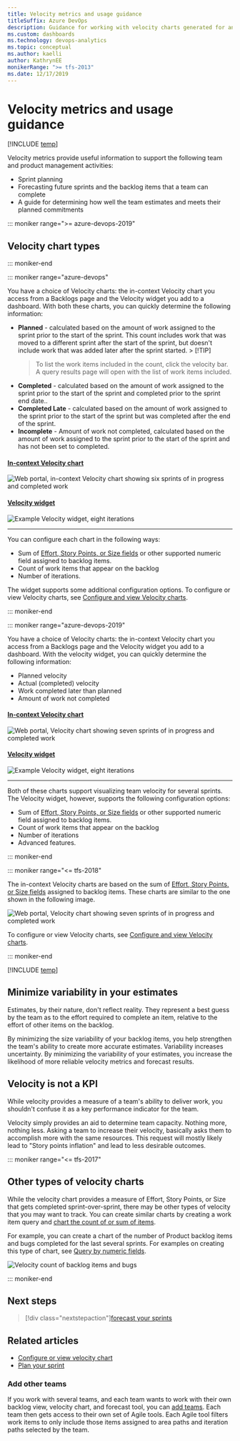 ```yaml
---
title: Velocity metrics and usage guidance
titleSuffix: Azure DevOps
description: Guidance for working with velocity charts generated for an Azure DevOps team or project
ms.custom: dashboards
ms.technology: devops-analytics
ms.topic: conceptual
ms.author: kaelli
author: KathrynEE
monikerRange: ">= tfs-2013"
ms.date: 12/17/2019
---
```


# Velocity metrics and usage guidance

[!INCLUDE [temp](../includes/version-azure-devops-all.md)]

Velocity metrics provide useful information to support the following team and product management activities:

- Sprint planning
- Forecasting future sprints and the backlog items that a team can complete
- A guide for determining how well the team estimates and meets their planned commitments

::: moniker range=">= azure-devops-2019"

## Velocity chart types

::: moniker-end

::: moniker range="azure-devops"

You have a choice of Velocity charts: the in-context Velocity chart you access from a Backlogs page and the Velocity widget you add to a dashboard. With both these charts, you can quickly determine the following information:

- **Planned** - calculated based on the amount of work assigned to the sprint prior to the start of the sprint. This count includes work that was moved to a different sprint after the start of the sprint, but doesn't include work that was added later after the sprint started. > [!TIP]
  > To list the work items included in the count, click the velocity bar. A query results page will open with the list of work items included.
- **Completed** - calculated based on the amount of work assigned to the sprint prior to the start of the sprint and completed prior to the sprint end date..
- **Completed Late** - calculated based on the amount of work assigned to the sprint prior to the start of the sprint but was completed after the end of the sprint.
- **Incomplete** - Amount of work not completed, calculated based on the amount of work assigned to the sprint prior to the start of the sprint and has not been set to completed.

#### [In-context Velocity chart](#tab/in-context)

![Web portal, in-context Velocity chart showing six sprints of in progress and completed work](media/velocity/analytics-velocity-azure-devops.png)

#### [Velocity widget](#tab/widget)

![Example Velocity widget, eight iterations](media/commerce-team-velocity-eight-iterations.png)

---

You can configure each chart in the following ways:

- Sum of [Effort, Story Points, or Size fields](../../boards/queries/query-numeric.md) or other supported numeric field assigned to backlog items.
- Count of work items that appear on the backlog
- Number of iterations.

The widget supports some additional configuration options. To configure or view Velocity charts, see [Configure and view Velocity charts](team-velocity.md).

::: moniker-end

::: moniker range="azure-devops-2019"

You have a choice of Velocity charts: the in-context Velocity chart you access from a Backlogs page and the Velocity widget you add to a dashboard. With the velocity widget, you can quickly determine the following information:

- Planned velocity
- Actual (completed) velocity
- Work completed later than planned
- Amount of work not completed

#### [In-context Velocity chart](#tab/in-context)

![Web portal, Velocity chart showing seven sprints of in progress and completed work](media/team-velocity-chart-web-7-iterations.png)

#### [Velocity widget](#tab/widget)

![Example Velocity widget, eight iterations](media/commerce-team-velocity-eight-iterations.png)

---

Both of these charts support visualizing team velocity for several sprints. The Velocity widget, however, supports the following configuration options:

- Sum of [Effort, Story Points, or Size fields](../../boards/queries/query-numeric.md) or other supported numeric field assigned to backlog items.
- Count of work items that appear on the backlog
- Number of iterations
- Advanced features.

::: moniker-end

::: moniker range="<= tfs-2018"

The in-context Velocity charts are based on the sum of [Effort, Story Points, or Size fields](../../boards/queries/query-numeric.md) assigned to backlog items. These charts are similar to the one shown in the following image.

![Web portal, Velocity chart showing seven sprints of in progress and completed work](media/team-velocity-chart-web-7-iterations.png)

To configure or view Velocity charts, see [Configure and view Velocity charts](team-velocity.md).

::: moniker-end

[!INCLUDE [temp](../includes/velocity-activities.md)]

<a id="minimize-variability" > </a>

## Minimize variability in your estimates

Estimates, by their nature, don't reflect reality. They represent a best guess by the team as to the effort required to complete an item, relative to the effort of other items on the backlog.

By minimizing the size variability of your backlog items, you help strengthen the team's ability to create more accurate estimates. Variability increases uncertainty. By minimizing the variability of your estimates, you increase the likelihood of more reliable velocity metrics and forecast results.

## Velocity is not a KPI

While velocity provides a measure of a team's ability to deliver work, you shouldn't confuse it as a key performance indicator for the team.

Velocity simply provides an aid to determine team capacity. Nothing more, nothing less. Asking a team to increase their velocity, basically asks them to accomplish more with the same resources. This request will mostly likely lead to "Story points inflation" and lead to less desirable outcomes.

::: moniker range="<= tfs-2017"

## Other types of velocity charts

While the velocity chart provides a measure of Effort, Story Points, or Size that gets completed sprint-over-sprint, there may be other types of velocity that you may want to track. You can create similar charts by creating a work item query and [chart the count of or sum of items](../dashboards/charts.md).

For example, you can create a chart of the number of Product backlog items and bugs completed for the last several sprints. For examples on creating this type of chart, see [Query by numeric fields](../../boards/queries/query-numeric.md).

![Velocity count of backlog items and bugs](media/ALM_VF_VelocityCountItems.png)

::: moniker-end

## Next steps

> [!div class="nextstepaction"][forecast your sprints](../../boards/sprints/forecast.md)

## Related articles

- [Configure or view velocity chart](team-velocity.md)
- [Plan your sprint](../../boards/sprints/assign-work-sprint.md)

### Add other teams

If you work with several teams, and each team wants to work with their own backlog view, velocity chart, and forecast tool, you can [add teams](../../organizations/settings/add-teams.md). Each team then gets access to their own set of Agile tools. Each Agile tool filters work items to only include those items assigned to area paths and iteration paths selected by the team.
